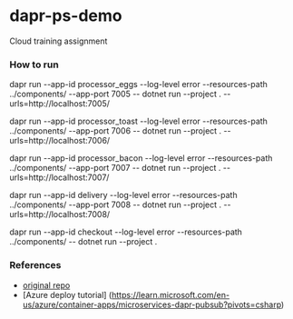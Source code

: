# dapr-ps-demo
Cloud training assignment

### How to run

dapr run --app-id processor_eggs --log-level error --resources-path ../components/ --app-port 7005 -- dotnet run --project . --urls=http://localhost:7005/

dapr run --app-id processor_toast --log-level error --resources-path ../components/ --app-port 7006 -- dotnet run --project . --urls=http://localhost:7006/

dapr run --app-id processor_bacon --log-level error --resources-path ../components/ --app-port 7007 -- dotnet run --project . --urls=http://localhost:7007/

dapr run --app-id delivery --log-level error --resources-path ../components/ --app-port 7008 -- dotnet run --project . --urls=http://localhost:7008/

dapr run --app-id checkout --log-level error --resources-path ../components/ -- dotnet run --project .

### References

- [original repo](https://github.com/dapr/quickstarts/tree/master/pub_sub/csharp/sdk)
- [Azure deploy tutorial] (https://learn.microsoft.com/en-us/azure/container-apps/microservices-dapr-pubsub?pivots=csharp)
